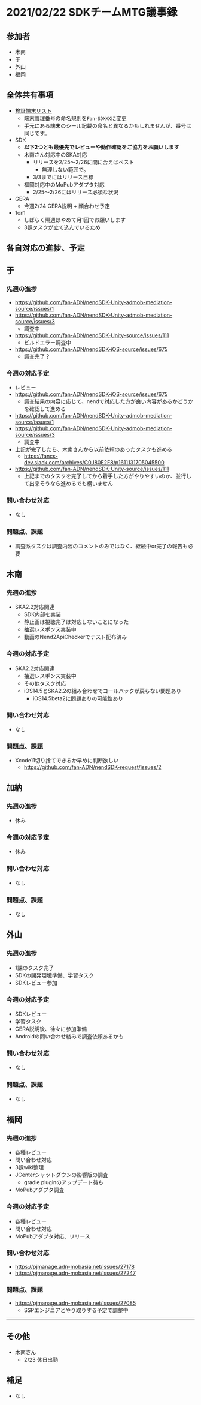 # 2021/02/22 SDKチームMTG議事録
## 参加者
- 木南
- 于
- 外山
- 福岡

## 全体共有事項
- [検証端末リスト](https://fancsdev.qiita.com/shared/items/286d004d351608bd09a3)
  - 端末管理番号の命名規則を`Fan-SDXXX`に変更
  - 手元にある端末のシール記載の命名と異なるかもしれませんが、番号は同じです。
- SDK
  - **以下2つとも最優先でレビューや動作確認をご協力をお願いします**
  - 木南さん対応中のSKA対応
    - リリースを2/25〜2/26に間に合えばベスト
      - 無理しない範囲で。
    - 3/3までにはリリース目標
  - 福岡対応中のMoPubアダプタ対応
    - 2/25〜2/26にはリリース必須な状況
- GERA
  - 今週2/24 GERA説明 + 顔合わせ予定
- 1on1
  - しばらく隔週はやめて月1回でお願いします
  - 3課タスクが立て込んでいるため

## 各自対応の進捗、予定
## 于
### 先週の進捗
- https://github.com/fan-ADN/nendSDK-Unity-admob-mediation-source/issues/1
- https://github.com/fan-ADN/nendSDK-Unity-admob-mediation-source/issues/3
  - 調査中
- https://github.com/fan-ADN/nendSDK-Unity-source/issues/111
  - ビルドエラー調査中
- https://github.com/fan-ADN/nendSDK-iOS-source/issues/675
  - 調査完了？

### 今週の対応予定
- レビュー
- https://github.com/fan-ADN/nendSDK-iOS-source/issues/675
  - 調査結果の内容に応じて、nendで対応した方が良い内容があるかどうかを確認して進める
- https://github.com/fan-ADN/nendSDK-Unity-admob-mediation-source/issues/1
- https://github.com/fan-ADN/nendSDK-Unity-admob-mediation-source/issues/3
  - 調査中
- 上記が完了したら、木南さんから以前依頼のあったタスクも進める
  - https://fancs-dev.slack.com/archives/C0J80E2F8/p1611131705045500
- https://github.com/fan-ADN/nendSDK-Unity-source/issues/111
  - 上記までのタスクを完了してから着手した方がやりやすいのか、並行して出来そうなら進めるでも構いません

### 問い合わせ対応
- なし

### 問題点、課題
- 調査系タスクは調査内容のコメントのみではなく、継続中or完了の報告も必要

## 木南
### 先週の進捗
- SKA2.2対応関連
  - SDK内部を実装
  - 静止画は視聴完了は対応しないことになった
  - 抽選レスポンス実装中
  - 動画のNend2ApiCheckerでテスト配布済み

### 今週の対応予定
- SKA2.2対応関連
  - 抽選レスポンス実装中
  - その他タスク対応
  - iOS14.5とSKA2.2の組み合わせでコールバックが戻らない問題あり
    - iOS14.5beta2に問題ありの可能性あり

### 問い合わせ対応
- なし

### 問題点、課題
- Xcode11切り捨てできるか早めに判断欲しい
  - https://github.com/fan-ADN/nendSDK-request/issues/2

## 加納
### 先週の進捗
- 休み

### 今週の対応予定
- 休み

### 問い合わせ対応
- なし

### 問題点、課題
- なし


## 外山
### 先週の進捗
- 1課のタスク完了
- SDKの開発環境準備、学習タスク
- SDKレビュー参加

### 今週の対応予定
- SDKレビュー
- 学習タスク
- GERA説明後、徐々に参加準備
- Androidの問い合わせ絡みで調査依頼あるかも

### 問い合わせ対応
- なし

### 問題点、課題
- なし


## 福岡
### 先週の進捗
- 各種レビュー
- 問い合わせ対応
- 3課wiki整理
- JCenterシャットダウンの影響版の調査
  - gradle pluginのアップデート待ち
- MoPubアダプタ調査

### 今週の対応予定
- 各種レビュー
- 問い合わせ対応
- MoPubアダプタ対応、リリース

### 問い合わせ対応
- https://pjmanage.adn-mobasia.net/issues/27178
- https://pjmanage.adn-mobasia.net/issues/27247

### 問題点、課題
- https://pjmanage.adn-mobasia.net/issues/27085
  - SSPエンジニアとやり取りする予定で調整中

----

## その他
- 木南さん
  - 2/23 休日出勤

## 補足
- なし
